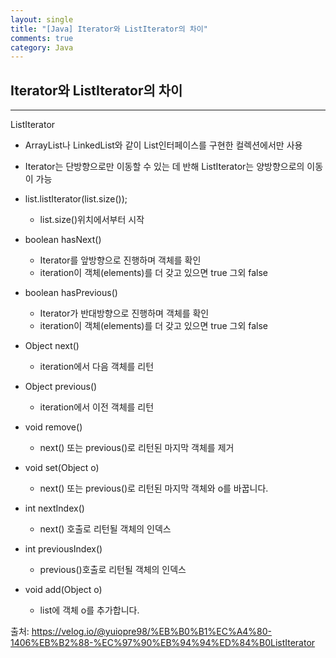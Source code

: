 ```yaml
---
layout: single
title: "[Java] Iterator와 ListIterator의 차이"
comments: true
category: Java
---
```


## Iterator와 ListIterator의 차이

---

ListIterator
 * ArrayList나 LinkedList와 같이 List인터페이스를 구현한 컬렉션에서만 사용
 * Iterator는 단방향으로만 이동할 수 있는 데 반해 ListIterator는 양방향으로의 이동이 가능


 * list.listIterator(list.size());
   - list.size()위치에서부터 시작


 * boolean hasNext()
   - Iterator를 앞방향으로 진행하며 객체를 확인
   - iteration이 객체(elements)를 더 갖고 있으면 true 그외 false

 
 * boolean hasPrevious()
   - Iterator가 반대방향으로 진행하며 객체를 확인
   - iteration이 객체(elements)를 더 갖고 있으면 true 그외 false

 
 * Object next()
   - iteration에서 다음 객체를 리턴
   
 
* Object previous()
   - iteration에서 이전 객체를 리턴


* void remove()
  - next() 또는 previous()로 리턴된 마지막 객체를 제거


* void set(Object o)
  - next() 또는 previous()로 리턴된 마지막 객체와 o를 바꿉니다.


* int nextIndex()
  - next() 호출로 리턴될 객체의 인덱스
  

* int previousIndex()
  - previous()호출로 리턴될 객체의 인덱스


* void add(Object o)
  - list에 객체 o를 추가합니다.

출처: https://velog.io/@yuiopre98/%EB%B0%B1%EC%A4%80-1406%EB%B2%88-%EC%97%90%EB%94%94%ED%84%B0ListIterator